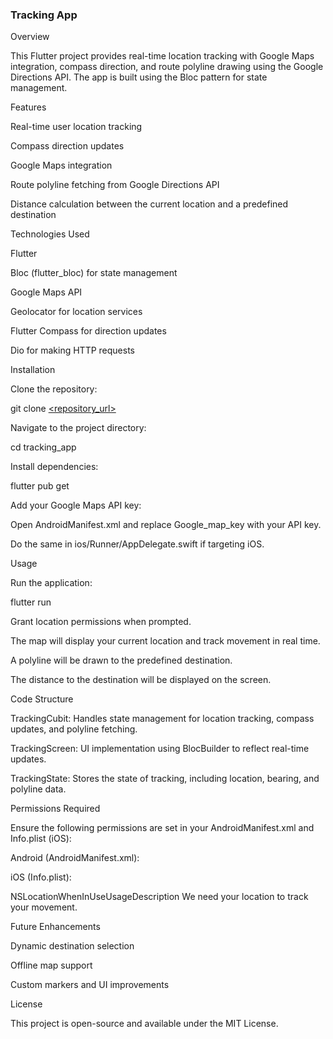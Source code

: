 ### **Tracking App**

Overview

This Flutter project provides real-time location tracking with Google Maps integration, compass direction, and route polyline drawing using the Google Directions API. The app is built using the Bloc pattern for state management.

Features

Real-time user location tracking

Compass direction updates

Google Maps integration

Route polyline fetching from Google Directions API

Distance calculation between the current location and a predefined destination

Technologies Used

Flutter

Bloc (flutter_bloc) for state management

Google Maps API

Geolocator for location services

Flutter Compass for direction updates

Dio for making HTTP requests

Installation

Clone the repository:

git clone [<repository_url>](https://github.com/marwanhamdy1/google_map_tracking_example/tree/main/lib)

Navigate to the project directory:

cd tracking_app

Install dependencies:

flutter pub get

Add your Google Maps API key:

Open AndroidManifest.xml and replace Google_map_key with your API key.

Do the same in ios/Runner/AppDelegate.swift if targeting iOS.

Usage

Run the application:

flutter run

Grant location permissions when prompted.

The map will display your current location and track movement in real time.

A polyline will be drawn to the predefined destination.

The distance to the destination will be displayed on the screen.

Code Structure

TrackingCubit: Handles state management for location tracking, compass updates, and polyline fetching.

TrackingScreen: UI implementation using BlocBuilder to reflect real-time updates.

TrackingState: Stores the state of tracking, including location, bearing, and polyline data.

Permissions Required

Ensure the following permissions are set in your AndroidManifest.xml and Info.plist (iOS):

Android (AndroidManifest.xml):

<uses-permission android:name="android.permission.ACCESS_FINE_LOCATION"/>
<uses-permission android:name="android.permission.ACCESS_COARSE_LOCATION"/>

iOS (Info.plist):

<key>NSLocationWhenInUseUsageDescription</key>
<string>We need your location to track your movement.</string>

Future Enhancements

Dynamic destination selection

Offline map support

Custom markers and UI improvements

License

This project is open-source and available under the MIT License.

